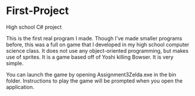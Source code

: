 # First-Project
High school C# project

This is the first real program I made. Though I've made smaller programs before, this was a full on game that I developed in my high school computer science class. It does not use any object-oriented programming, but makes use of sprites. It is a game based off of Yoshi killing Bowser. It is very simple.

You can launch the game by opening Assignment3Zelda.exe in the bin folder. Instructions to play the game will be prompted when you open the application.
